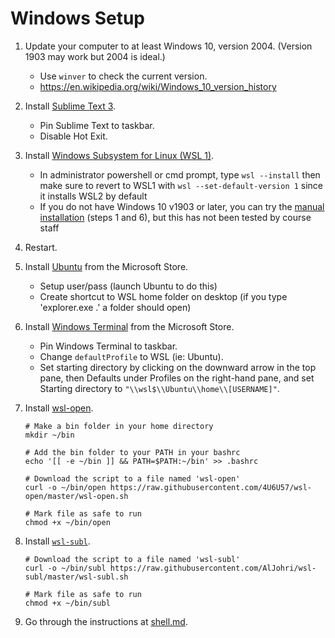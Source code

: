 # Windows Setup

1. Update your computer to at least Windows 10, version 2004. (Version 1903 may work but 2004 is ideal.)

   - Use `winver` to check the current version.
   - https://en.wikipedia.org/wiki/Windows_10_version_history

2. Install [Sublime Text 3](https://www.sublimetext.com/3).
   
   - Pin Sublime Text to taskbar.
   - Disable Hot Exit.

3. Install [Windows Subsystem for Linux (WSL 1)](https://docs.microsoft.com/en-us/windows/wsl/install-win10#manual-installation-steps).

   - In administrator powershell or cmd prompt, type `wsl --install` then make sure to revert to WSL1 with `wsl --set-default-version 1` since it installs WSL2 by default
   - If you do not have Windows 10 v1903 or later, you can try the [manual installation](https://docs.microsoft.com/en-us/windows/wsl/install-manual) (steps 1 and 6), but this      has not been tested by course staff

4. Restart.

5. Install [Ubuntu](https://www.microsoft.com/store/apps/9nblggh4msv6) from the Microsoft Store.

   - Setup user/pass (launch Ubuntu to do this)
   - Create shortcut to WSL home folder on desktop (if you type 'explorer.exe .' a folder should open)   

6. Install [Windows Terminal](https://aka.ms/terminal) from the Microsoft Store.

   - Pin Windows Terminal to taskbar.
   - Change `defaultProfile` to WSL (ie: Ubuntu).
   - Set starting directory by clicking on the downward arrow in the top pane, then Defaults under Profiles on the right-hand pane, and set Starting directory to `"\\wsl$\\Ubuntu\\home\\[USERNAME]"`.

7. Install [wsl-open](https://github.com/4U6U57/wsl-open).

   ```
   # Make a bin folder in your home directory
   mkdir ~/bin

   # Add the bin folder to your PATH in your bashrc
   echo '[[ -e ~/bin ]] && PATH=$PATH:~/bin' >> .bashrc

   # Download the script to a file named 'wsl-open'
   curl -o ~/bin/open https://raw.githubusercontent.com/4U6U57/wsl-open/master/wsl-open.sh

   # Mark file as safe to run
   chmod +x ~/bin/open
   ```

8. Install [`wsl-subl`](https://github.com/AlJohri/wsl-subl).

   ```
   # Download the script to a file named 'wsl-subl'
   curl -o ~/bin/subl https://raw.githubusercontent.com/AlJohri/wsl-subl/master/wsl-subl.sh

   # Mark file as safe to run
   chmod +x ~/bin/subl
   ```

9. Go through the instructions at [shell.md](./shell.md).
